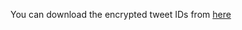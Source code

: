 You can download the encrypted tweet IDs from [here](https://drive.google.com/file/d/1f6Bz0i2YGRp6GtDVDpqfNWK4e7hIOUoU/view?usp=sharing)
